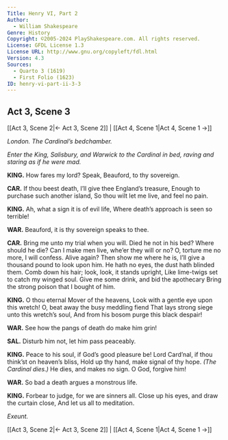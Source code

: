 ```yaml
---
Title: Henry VI, Part 2
Author: 
  - William Shakespeare
Genre: History
Copyright: ©2005-2024 PlayShakespeare.com. All rights reserved.
License: GFDL License 1.3
License URL: http://www.gnu.org/copyleft/fdl.html
Version: 4.3
Sources:
  - Quarto 3 (1619)
  - First Folio (1623)
ID: henry-vi-part-ii-3-3
---
```


## Act 3, Scene 3
[[Act 3, Scene 2|← Act 3, Scene 2]] | [[Act 4, Scene 1|Act 4, Scene 1 →]]

*London. The Cardinal’s bedchamber.*

*Enter the King, Salisbury, and Warwick to the Cardinal in bed, raving and staring as if he were mad.*

**KING.**
How fares my lord? Speak, Beauford, to thy sovereign.

**CAR.**
If thou beest death, I’ll give thee England’s treasure,
Enough to purchase such another island,
So thou wilt let me live, and feel no pain.

**KING.**
Ah, what a sign it is of evil life,
Where death’s approach is seen so terrible!

**WAR.**
Beauford, it is thy sovereign speaks to thee.

**CAR.**
Bring me unto my trial when you will.
Died he not in his bed? Where should he die?
Can I make men live, whe’er they will or no?
O, torture me no more, I will confess.
Alive again? Then show me where he is,
I’ll give a thousand pound to look upon him.
He hath no eyes, the dust hath blinded them.
Comb down his hair; look, look, it stands upright,
Like lime-twigs set to catch my winged soul.
Give me some drink, and bid the apothecary
Bring the strong poison that I bought of him.

**KING.**
O thou eternal Mover of the heavens,
Look with a gentle eye upon this wretch!
O, beat away the busy meddling fiend
That lays strong siege unto this wretch’s soul,
And from his bosom purge this black despair!

**WAR.**
See how the pangs of death do make him grin!

**SAL.**
Disturb him not, let him pass peaceably.

**KING.**
Peace to his soul, if God’s good pleasure be!
Lord Card’nal, if thou think’st on heaven’s bliss,
Hold up thy hand, make signal of thy hope.
*(The Cardinal dies.)*
He dies, and makes no sign. O God, forgive him!

**WAR.**
So bad a death argues a monstrous life.

**KING.**
Forbear to judge, for we are sinners all.
Close up his eyes, and draw the curtain close,
And let us all to meditation.

*Exeunt.*

[[Act 3, Scene 2|← Act 3, Scene 2]] | [[Act 4, Scene 1|Act 4, Scene 1 →]]